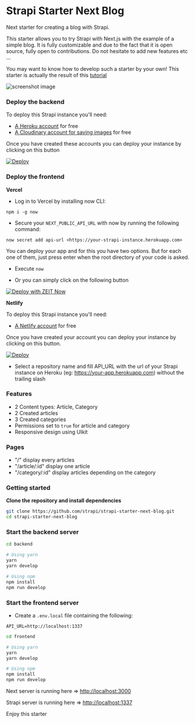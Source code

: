 # Strapi Starter Next Blog

Next starter for creating a blog with Strapi.

This starter allows you to try Strapi with Next.js with the example of a simple blog. It is fully customizable and due to the fact that it is open source, fully open to contributions. Do not hesitate to add new features etc ...

You may want to know how to develop such a starter by your own! This starter is actually the result of this [tutorial](https://strapi.io/blog/build-a-blog-with-next-react-js-strapi-and-apollo)

![screenshot image](./screenshot.png)

### Deploy the backend

To deploy this Strapi instance you'll need:

- [A Heroku account](https://signup.heroku.com/) for free
- [A Cloudinary account for saving images](https://cloudinary.com/users/register/free) for free

Once you have created these accounts you can deploy your instance by clicking on this button

[![Deploy](https://www.herokucdn.com/deploy/button.svg)](https://heroku.com/deploy?template=https://github.com/strapi/strapi-starter-next-blog)

### Deploy the frontend

**Vercel**

  - Log in to Vercel by installing now CLI:

  `npm i -g now`

  - Secure your `NEXT_PUBLIC_API_URL` with now by running the following command:

  `now secret add api-url <https://your-strapi-instance.herokuapp.com>`

You can deploy your app and for this you have two options. But for each one of them, just press enter when the root directory of your code is asked.

  - Execute `now`

  - Or you can simply click on the following button

[![Deploy with ZEIT Now](https://zeit.co/button)](https://zeit.co/new/project?template=https://github.com/strapi/strapi-starter-next-blog)

**Netlify**

To deploy this Strapi instance you'll need:

  - [A Netlify account](https://app.netlify.com/signup) for free

Once you have created your account you can deploy your instance by clicking on this button.

[![Deploy](https://www.netlify.com/img/deploy/button.svg)](https://app.netlify.com/start/deploy?repository=https://github.com/prayersandblessings/light-a-candle)

  - Select a repository name and fill API_URL with the url of your Strapi instance on Heroku (eg: https://your-app.herokuapp.com) without the trailing slash

### Features

  - 2 Content types: Article, Category
  - 2 Created articles
  - 3 Created categories
  - Permissions set to `true` for article and category
  - Responsive design using UIkit

### Pages

  - "/" display every articles
  - "/article/:id" display one article
  - "/category/:id" display articles depending on the category

### Getting started

**Clone the repository and install dependencies**

```bash
git clone https://github.com/strapi/strapi-starter-next-blog.git
cd strapi-starter-next-blog
```

### Start the backend server

```bash
cd backend

# Using yarn
yarn
yarn develop

# Using npm
npm install
npm run develop
```

### Start the frontend server


  - Create a `.env.local` file containing the following:

```
API_URL=http://localhost:1337
```


```bash
cd frontend

# Using yarn
yarn
yarn develop

# Using npm
npm install
npm run develop
```

Next server is running here => [http://localhost:3000](http://localhost:3000)

Strapi server is running here => [http://localhost:1337](http://localhost:1337)

Enjoy this starter
